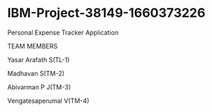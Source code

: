 # IBM-Project-38149-1660373226
Personal Expense Tracker Application

TEAM MEMBERS

Yasar Arafath S(TL-1)

Madhavan S(TM-2)

Abivarman P J(TM-3)

Vengatesaperumal V(TM-4)
